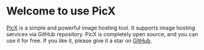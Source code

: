 
# Welcome to use PicX
[PicX](https://github.com/XPoet/picx) is a simple and powerful image hosting tool. It supports image hosting services via GitHub repository.
PicX is completely open source, and you can use it for free.
If you like it, please give it a star on [GitHub](https://github.com/XPoet/picx).
